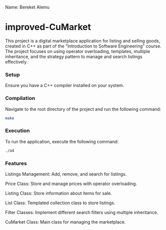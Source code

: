 Name: Bereket Alemu

# improved-CuMarket

This project is a digital marketplace application for listing and selling goods, created in C++ as part of the "Introduction to Software Engineering" course. The project focuses on using operator overloading, templates, multiple inheritance, and the strategy pattern to manage and search listings effectively.

### Setup
Ensure you have a C++ compiler installed on your system.

### Compilation
Navigate to the root directory of the project and run the following command:
```sh
make
```

### Execution
To run the application, execute the following command:
```sh
./a4
```

### Features
Listings Management: Add, remove, and search for listings.

Price Class: Store and manage prices with operator overloading.

Listing Class: Store information about items for sale.

List Class: Templated collection class to store listings.

Filter Classes: Implement different search filters using multiple inheritance.

CuMarket Class: Main class for managing the marketplace.
